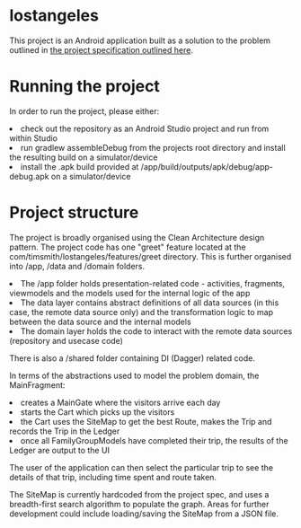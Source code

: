 # lostangeles
This project is an Android application built as a solution to the problem outlined in [the project specification outlined here](./Lost_Angeles_final.pdf).

# Running the project
In order to run the project, please either: <br/> 
<li>check out the repository as an Android Studio project and run from within Studio</li>
<li>run gradlew assembleDebug from the projects root directory and install the resulting build on a simulator/device</li>
<li>install the .apk build provided at /app/build/outputs/apk/debug/app-debug.apk on a simulator/device</li>

# Project structure
The project is broadly organised using the Clean Architecture design pattern. The project code has one "greet" feature located at the com/timsmith/lostangeles/features/greet directory. This is further organised into /app, /data and /domain folders. <br />
<li>The /app folder holds presentation-related code - activities, fragments, viewmodels and the models used for the internal logic of the app</li>
<li>The data layer contains abstract definitions of all data sources (in this case, the remote data source only) and the transformation logic to map between the data source and the internal models</li>
<li>The domain layer holds the code to interact with the remote data sources (repository and usecase code)</li>

There is also a /shared folder containing DI (Dagger) related code.

In terms of the abstractions used to model the problem domain, the MainFragment:
<li>creates a MainGate where the visitors arrive each day</li>
<li>starts the Cart which picks up the visitors</li>
<li>the Cart uses the SiteMap to get the best Route, makes the Trip and records the Trip in the Ledger</li>
<li>once all FamilyGroupModels have completed their trip, the results of the Ledger are output to the UI</li>
<p>
The user of the application can then select the particular trip to see the details of that trip, including time spent and route taken.
</p> 
The SiteMap is currently hardcoded from the project spec, and uses a breadth-first search algorithm to populate the graph. Areas for further development could include loading/saving the SiteMap from a JSON file.

